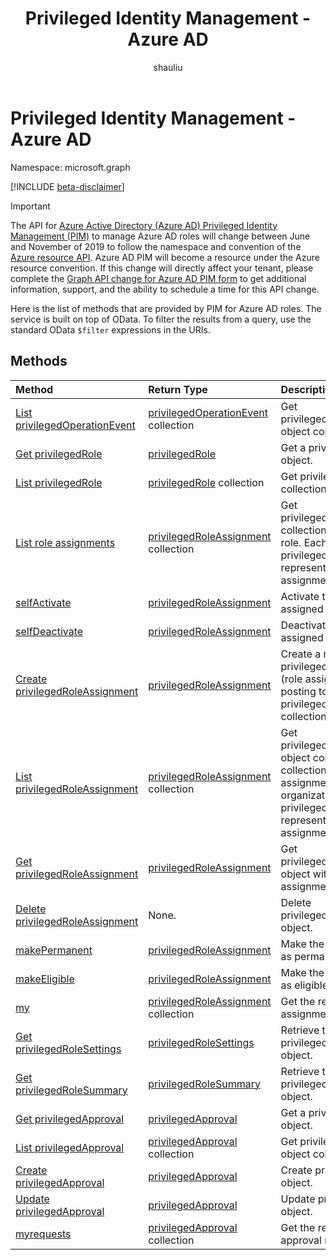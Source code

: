 ﻿---
title: "Privileged Identity Management - Azure AD"
description: "APIs for Azure AD Privileged Identity Management to manage Azure Active Directory roles."
localization_priority: Priority
author: "shauliu"
ms.prod: "microsoft-identity-platform"
doc_type: conceptualPageType
---

# Privileged Identity Management - Azure AD

Namespace: microsoft.graph

[!INCLUDE [beta-disclaimer](../../includes/beta-disclaimer.md)]

> [!IMPORTANT]
> The API for [Azure Active Directory (Azure AD) Privileged Identity Management (PIM)](/azure/active-directory/privileged-identity-management/pim-configure) to manage Azure AD roles will change between June and November of 2019 to follow the namespace and convention of the [Azure resource API](privilegedidentitymanagement-resources.md). Azure AD PIM will become a resource under the Azure resource convention. If this change will directly affect your tenant, please complete the [Graph API change for Azure AD PIM form](https://forms.office.com/Pages/ResponsePage.aspx?id=v4j5cvGGr0GRqy180BHbRzfBSoy7dT5DqNLWwotW3OFUNFFMRlRLSUtRNEdDWEZHN05LT09IWjkyTS4u) to get additional information, support, and the ability to schedule a time for this API change.

Here is the list of methods that are provided by PIM for Azure AD roles. The service is built on top of OData. To filter the results from a query, use the standard OData ``$filter`` expressions in the URIs.

## Methods

| Method                                                                                               | Return Type                                                        | Description                                                                                                                                                                              |
| :--------------------------------------------------------------------------------------------------- | :----------------------------------------------------------------- | :--------------------------------------------------------------------------------------------------------------------------------------------------------------------------------------- |
| [List privilegedOperationEvent](../api/privilegedoperationevent-list.md)                             | [privilegedOperationEvent](privilegedoperationevent.md) collection | Get privilegedOperationEvent object collection.                                                                                                                                          |
| [Get privilegedRole](../api/privilegedrole-get.md)                                                   | [privilegedRole](privilegedrole.md)                                | Get a privilegedRole object.                                                                                                                                                             |
| [List privilegedRole](../api/privilegedrole-list.md)                                                 | [privilegedRole](privilegedrole.md) collection                     | Get privilegedRole object collection.                                                                                                                                                    |
| [List role assignments](../api/privilegedrole-list-assignments.md)                                   | [privilegedRoleAssignment](privilegedroleassignment.md) collection | Get privilegedRoleAssignment collection for the particular role. Each privilegedRoleAssignment represents a role assignment to a user.                                                   |
| [selfActivate](../api/privilegedrole-selfactivate.md)                                                | [privilegedRoleAssignment](privilegedroleassignment.md)            | Activate the role that is assigned to the requestor.                                                                                                                                     |
| [selfDeactivate](../api/privilegedrole-selfdeactivate.md)                                            | [privilegedRoleAssignment](privilegedroleassignment.md)            | Deactivate the role that is assigned to the requestor.                                                                                                                                   |
| [Create privilegedRoleAssignment](../api/privilegedroleassignment-post-privilegedroleassignments.md) | [privilegedRoleAssignment](privilegedroleassignment.md)            | Create a new privilegedRoleAssignment (role assignment) by posting to the privilegedRoleAssignments collection.                                                                          |
| [List privilegedRoleAssignment](../api/privilegedroleassignment-list.md)                             | [privilegedRoleAssignment](privilegedroleassignment.md) collection | Get privilegedRoleAssignment object collection. The collection contains all role assignments for the organization. Each privilegedRoleAssignment represents a role assignment to a user. |
| [Get privilegedRoleAssignment](../api/privilegedroleassignment-get.md)                               | [privilegedRoleAssignment](privilegedroleassignment.md)            | Get privilegedRoleAssignment object with the specified assignment id.                                                                                                                    |
| [Delete privilegedRoleAssignment](../api/privilegedroleassignment-delete.md)                         | None.                                                              | Delete privilegedRoleAssignment object.                                                                                                                                                  |
| [makePermanent](../api/privilegedroleassignment-makepermanent.md)                                    | [privilegedRoleAssignment](privilegedroleassignment.md)            | Make the role assignment as permanent.                                                                                                                                                   |
| [makeEligible](../api/privilegedroleassignment-makeeligible.md)                                      | [privilegedRoleAssignment](privilegedroleassignment.md)            | Make the role assignment as eligible.                                                                                                                                                    |
| [my](../api/privilegedroleassignment-my.md)                                                          | [privilegedRoleAssignment](privilegedroleassignment.md) collection | Get the requestor's role assignments.                                                                                                                                                    |
| [Get privilegedRoleSettings](../api/privilegedrolesettings-get.md)                                   | [privilegedRoleSettings](../resources/privilegedrolesettings.md)   | Retrieve the properties of privilegedRoleSettings object.                                                                                                                                |
| [Get privilegedRoleSummary](../api/privilegedrolesummary-get.md)                                     | [privilegedRoleSummary](../resources/privilegedrolesummary.md)     | Retrieve the privilegedRoleSummary object.                                                                                                                                               |
| [Get privilegedApproval](../api/privilegedapproval-get.md)                                           | [privilegedApproval](privilegedapproval.md)                        | Get a privilegedApproval object.                                                                                                                                                         |
| [List privilegedApproval](../api/privilegedapproval-list.md)                                         | [privilegedApproval](privilegedapproval.md) collection             | Get privilegedApproval object collection.                                                                                                                                                |
| [Create privilegedApproval](../api/privilegedapproval-post-privilegedapproval.md)                    | [privilegedApproval](privilegedapproval.md)                        | Create privilegedApproval object.                                                                                                                                                        |
| [Update privilegedApproval](../api/privilegedapproval-update.md)                                     | [privilegedApproval](privilegedapproval.md)                        | Update privilegedApproval object.                                                                                                                                                        |
| [myrequests](../api/privilegedapproval-myrequests.md)                                                | [privilegedApproval](privilegedapproval.md) collection             | Get the requestor's approval requests.                                                                                                                                                   |

<!-- uuid: 8fcb5dbc-d5aa-4681-8e31-b001d5168d79
2015-10-25 14:57:30 UTC -->

<!--
{
  "type": "#page.annotation",
  "description": "Service root",
  "keywords": "",
  "section": "documentation",
  "tocPath": "",
  "suppressions": []
}
-->